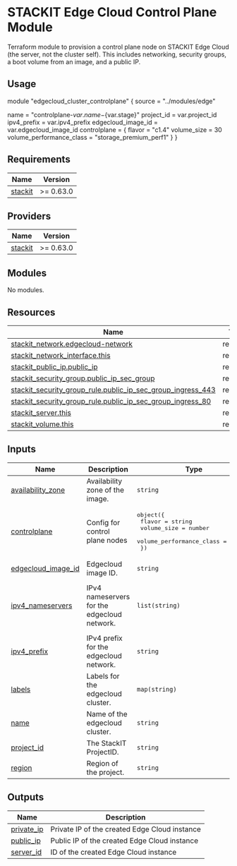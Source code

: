 # STACKIT Edge Cloud Control Plane Module

Terraform module to provision a control plane node on STACKIT Edge Cloud (the server, not the cluster self).
This includes networking, security groups, a boot volume from an image, and a public IP.

## Usage

module "edgecloud_cluster_controlplane" {
  source = "../modules/edge"

  name               = "controlplane-${var.name}-${var.stage}"
  project_id         = var.project_id
  ipv4_prefix        = var.ipv4_prefix
  edgecloud_image_id = var.edgecloud_image_id
  controlplane       = {
    flavor                   = "c1.4"
    volume_size              = 30
    volume_performance_class = "storage_premium_perf1"
  }
}


<!-- BEGIN_TF_DOCS -->
## Requirements

| Name | Version |
|------|---------|
| <a name="requirement_stackit"></a> [stackit](#requirement\_stackit) | >= 0.63.0 |

## Providers

| Name | Version |
|------|---------|
| <a name="provider_stackit"></a> [stackit](#provider\_stackit) | >= 0.63.0 |

## Modules

No modules.

## Resources

| Name | Type |
|------|------|
| [stackit_network.edgecloud-network](https://registry.terraform.io/providers/stackitcloud/stackit/latest/docs/resources/network) | resource |
| [stackit_network_interface.this](https://registry.terraform.io/providers/stackitcloud/stackit/latest/docs/resources/network_interface) | resource |
| [stackit_public_ip.public_ip](https://registry.terraform.io/providers/stackitcloud/stackit/latest/docs/resources/public_ip) | resource |
| [stackit_security_group.public_ip_sec_group](https://registry.terraform.io/providers/stackitcloud/stackit/latest/docs/resources/security_group) | resource |
| [stackit_security_group_rule.public_ip_sec_group_ingress_443](https://registry.terraform.io/providers/stackitcloud/stackit/latest/docs/resources/security_group_rule) | resource |
| [stackit_security_group_rule.public_ip_sec_group_ingress_80](https://registry.terraform.io/providers/stackitcloud/stackit/latest/docs/resources/security_group_rule) | resource |
| [stackit_server.this](https://registry.terraform.io/providers/stackitcloud/stackit/latest/docs/resources/server) | resource |
| [stackit_volume.this](https://registry.terraform.io/providers/stackitcloud/stackit/latest/docs/resources/volume) | resource |

## Inputs

| Name | Description | Type | Default | Required |
|------|-------------|------|---------|:--------:|
| <a name="input_availability_zone"></a> [availability\_zone](#input\_availability\_zone) | Availability zone of the image. | `string` | `"eu01-1"` | no |
| <a name="input_controlplane"></a> [controlplane](#input\_controlplane) | Config for control plane nodes | <pre>object({<br/>    flavor                   = string<br/>    volume_size              = number<br/>    volume_performance_class = string<br/>  })</pre> | n/a | yes |
| <a name="input_edgecloud_image_id"></a> [edgecloud\_image\_id](#input\_edgecloud\_image\_id) | Edgecloud image ID. | `string` | n/a | yes |
| <a name="input_ipv4_nameservers"></a> [ipv4\_nameservers](#input\_ipv4\_nameservers) | IPv4 nameservers for the edgecloud network. | `list(string)` | <pre>[<br/>  "1.1.1.1",<br/>  "1.0.0.1",<br/>  "8.8.8.8"<br/>]</pre> | no |
| <a name="input_ipv4_prefix"></a> [ipv4\_prefix](#input\_ipv4\_prefix) | IPv4 prefix for the edgecloud network. | `string` | n/a | yes |
| <a name="input_labels"></a> [labels](#input\_labels) | Labels for the edgecloud cluster. | `map(string)` | <pre>{<br/>  "role": "controlplane"<br/>}</pre> | no |
| <a name="input_name"></a> [name](#input\_name) | Name of the edgecloud cluster. | `string` | n/a | yes |
| <a name="input_project_id"></a> [project\_id](#input\_project\_id) | The StackIT ProjectID. | `string` | n/a | yes |
| <a name="input_region"></a> [region](#input\_region) | Region of the project. | `string` | `"eu01"` | no |

## Outputs

| Name | Description |
|------|-------------|
| <a name="output_private_ip"></a> [private\_ip](#output\_private\_ip) | Private IP of the created Edge Cloud instance |
| <a name="output_public_ip"></a> [public\_ip](#output\_public\_ip) | Public IP of the created Edge Cloud instance |
| <a name="output_server_id"></a> [server\_id](#output\_server\_id) | ID of the created Edge Cloud instance |
<!-- END_TF_DOCS -->